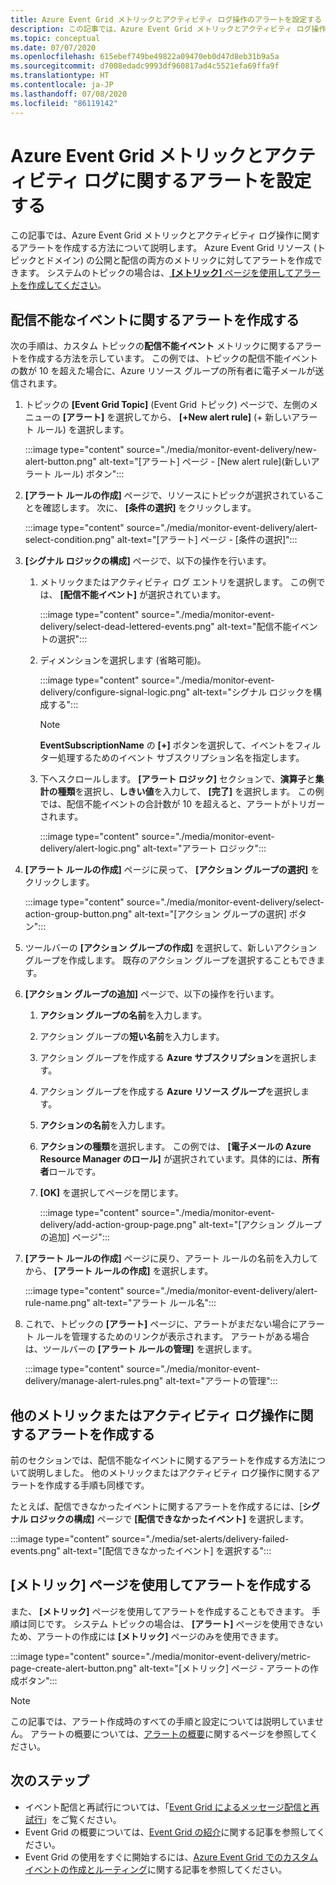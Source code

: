 ```yaml
---
title: Azure Event Grid メトリックとアクティビティ ログ操作のアラートを設定する
description: この記事では、Azure Event Grid メトリックとアクティビティ ログ操作に関するアラートを作成する方法について説明します。
ms.topic: conceptual
ms.date: 07/07/2020
ms.openlocfilehash: 615ebef749be49822a09470eb0d47d8eb31b9a5a
ms.sourcegitcommit: d7008edadc9993df960817ad4c5521efa69ffa9f
ms.translationtype: HT
ms.contentlocale: ja-JP
ms.lasthandoff: 07/08/2020
ms.locfileid: "86119142"
---
```

# <a name="set-alerts-on-azure-event-grid-metrics-and-activity-logs"></a>Azure Event Grid メトリックとアクティビティ ログに関するアラートを設定する
この記事では、Azure Event Grid メトリックとアクティビティ ログ操作に関するアラートを作成する方法について説明します。 Azure Event Grid リソース (トピックとドメイン) の公開と配信の両方のメトリックに対してアラートを作成できます。 システムのトピックの場合は、[ **[メトリック]** ページを使用してアラートを作成してください](#create-alerts-using-the-metrics-page)。

## <a name="create-alerts-on-dead-lettered-events"></a>配信不能なイベントに関するアラートを作成する
次の手順は、カスタム トピックの**配信不能イベント** メトリックに関するアラートを作成する方法を示しています。 この例では、トピックの配信不能イベントの数が 10 を超えた場合に、Azure リソース グループの所有者に電子メールが送信されます。 

1. トピックの **[Event Grid Topic]** \(Event Grid トピック\) ページで、左側のメニューの **[アラート]** を選択してから、 **[+New alert rule]** \(+ 新しいアラート ルール\) を選択します。 

    :::image type="content" source="./media/monitor-event-delivery/new-alert-button.png" alt-text="[アラート] ページ - [New alert rule]\(新しいアラート ルール\) ボタン":::
2. **[アラート ルールの作成]** ページで、リソースにトピックが選択されていることを確認します。 次に、 **[条件の選択]** をクリックします。 

    :::image type="content" source="./media/monitor-event-delivery/alert-select-condition.png" alt-text="[アラート] ページ - [条件の選択]":::    
3. **[シグナル ロジックの構成]** ページで、以下の操作を行います。
    1. メトリックまたはアクティビティ ログ エントリを選択します。 この例では、 **[配信不能イベント]** が選択されています。 

        :::image type="content" source="./media/monitor-event-delivery/select-dead-lettered-events.png" alt-text="配信不能イベントの選択":::        
    2. ディメンションを選択します (省略可能)。 
        
        :::image type="content" source="./media/monitor-event-delivery/configure-signal-logic.png" alt-text="シグナル ロジックを構成する":::        

        > [!NOTE]
        > **EventSubscriptionName** の **[+]** ボタンを選択して、イベントをフィルター処理するためのイベント サブスクリプション名を指定します。 
    3. 下へスクロールします。 **[アラート ロジック]** セクションで、**演算子**と**集計の種類**を選択し、**しきい値**を入力して、 **[完了]** を選択します。 この例では、配信不能イベントの合計数が 10 を超えると、アラートがトリガーされます。 
    
        :::image type="content" source="./media/monitor-event-delivery/alert-logic.png" alt-text="アラート ロジック":::                
4. **[アラート ルールの作成]** ページに戻って、 **[アクション グループの選択]** をクリックします。

    :::image type="content" source="./media/monitor-event-delivery/select-action-group-button.png" alt-text="[アクション グループの選択] ボタン":::
5. ツールバーの **[アクション グループの作成]** を選択して、新しいアクション グループを作成します。 既存のアクション グループを選択することもできます。        
6. **[アクション グループの追加]** ページで、以下の操作を行います。
    1. **アクション グループの名前**を入力します。
    1. アクション グループの**短い名前**を入力します。
    1. アクション グループを作成する **Azure サブスクリプション**を選択します。
    1. アクション グループを作成する **Azure リソース グループ**を選択します。
    1. **アクションの名前**を入力します。 
    1. **アクションの種類**を選択します。 この例では、 **[電子メールの Azure Resource Manager のロール]** が選択されています。具体的には、**所有者**ロールです。 
    1. **[OK]** を選択してページを閉じます。 
    
        :::image type="content" source="./media/monitor-event-delivery/add-action-group-page.png" alt-text="[アクション グループの追加] ページ":::                   
7. **[アラート ルールの作成]** ページに戻り、アラート ルールの名前を入力してから、 **[アラート ルールの作成]** を選択します。

    :::image type="content" source="./media/monitor-event-delivery/alert-rule-name.png" alt-text="アラート ルール名":::  
8. これで、トピックの **[アラート]** ページに、アラートがまだない場合にアラート ルールを管理するためのリンクが表示されます。 アラートがある場合は、ツールバーの **[アラート ルールの管理]** を選択します。  

    :::image type="content" source="./media/monitor-event-delivery/manage-alert-rules.png" alt-text="アラートの管理":::

## <a name="create-alerts-on-other-metrics-or-activity-log-operations"></a>他のメトリックまたはアクティビティ ログ操作に関するアラートを作成する
前のセクションでは、配信不能なイベントに関するアラートを作成する方法について説明しました。 他のメトリックまたはアクティビティ ログ操作に関するアラートを作成する手順も同様です。 

たとえば、配信できなかったイベントに関するアラートを作成するには、[**シグナル ロジックの構成]** ページで **[配信できなかったイベント]** を選択します。 

:::image type="content" source="./media/set-alerts/delivery-failed-events.png" alt-text="[配信できなかったイベント] を選択する":::


## <a name="create-alerts-using-the-metrics-page"></a>[メトリック] ページを使用してアラートを作成する
また、 **[メトリック]** ページを使用してアラートを作成することもできます。 手順は同じです。 システム トピックの場合は、 **[アラート]** ページを使用できないため、アラートの作成には **[メトリック]** ページのみを使用できます。 

:::image type="content" source="./media/monitor-event-delivery/metric-page-create-alert-button.png" alt-text="[メトリック] ページ - アラートの作成ボタン":::   
    

> [!NOTE]
> この記事では、アラート作成時のすべての手順と設定については説明していません。 アラートの概要については、[アラートの概要](../azure-monitor/platform/alerts-metric.md)に関するページを参照してください。

## <a name="next-steps"></a>次のステップ

* イベント配信と再試行については、「[Event Grid によるメッセージ配信と再試行](delivery-and-retry.md)」をご覧ください。
* Event Grid の概要については、[Event Grid の紹介](overview.md)に関する記事を参照してください。
* Event Grid の使用をすぐに開始するには、[Azure Event Grid でのカスタム イベントの作成とルーティング](custom-event-quickstart.md)に関する記事を参照してください。
